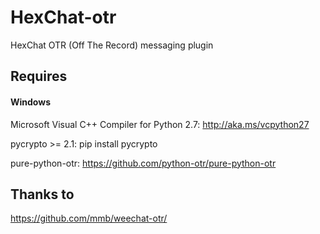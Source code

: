 # HexChat-otr
HexChat OTR (Off The Record) messaging plugin

## Requires
#### Windows
Microsoft Visual C++ Compiler for Python 2.7: http://aka.ms/vcpython27

pycrypto >= 2.1: pip install pycrypto

pure-python-otr: https://github.com/python-otr/pure-python-otr


## Thanks to
https://github.com/mmb/weechat-otr/
